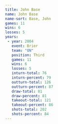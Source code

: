 ```yaml
---
title: John Base
name: John Base
name-sort: Base, John
games: 11
wins: 6
losses: 5
years:
 - year: 2004
   event: Brier
   team: "ON"
   position: Third
   games: 11
   wins: 6
   losses: 5
   inturn-total: 76
   inturn-percent: 79
   outturn-total: 126
   outturn-percent: 87
   draw-total: 81
   draw-percent: 81
   takeout-total: 121
   takeout-percent: 86
   shots-total: 202
   shots-percent: 84
---
```

